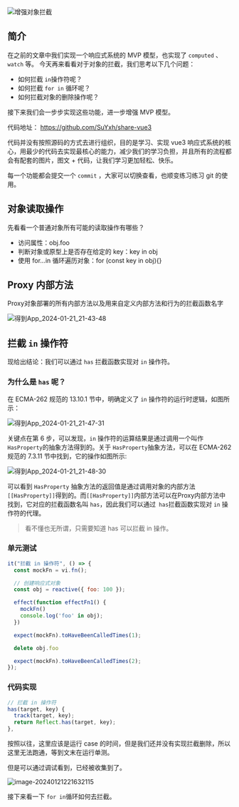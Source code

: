 ![增强对象拦截](https://qn.huat.xyz/mac/202401212034998.png)

## 简介

在之前的文章中我们实现一个响应式系统的 MVP 模型，也实现了 `computed` 、`watch` 等。 今天再来看看对于对象的拦截，我们思考以下几个问题：

- 如何拦截 `in`操作符呢？
- 如何拦截 `for in` 循环呢？
- 如何拦截对象的删除操作呢？

接下来我们会一步步实现这些功能，进一步增强 MVP 模型。



代码地址： https://github.com/SuYxh/share-vue3 

代码并没有按照源码的方式去进行组织，目的是学习、实现 vue3 响应式系统的核心，用最少的代码去实现最核心的能力，减少我们的学习负担，并且所有的流程都会有配套的图片，图文 + 代码，让我们学习更加轻松、快乐。

每一个功能都会提交一个 `commit` ，大家可以切换查看，也顺变练习练习 git 的使用。



## 对象读取操作

先看看一个普通对象所有可能的读取操作有哪些？

- 访问属性：obj.foo
- 判断对象或原型上是否存在给定的 key：key in obj
- 使用 for...in  循环遍历对象：for (const key in obj){} 



## Proxy 内部方法

 Proxy对象部署的所有内部方法以及用来自定义内部方法和行为的拦截函数名字

![得到App_2024-01-21_21-43-48](https://qn.huat.xyz/mac/202401212144713.png)



## 拦截 `in` 操作符

现给出结论：我们可以通过 `has` 拦截函数实现对 `in` 操作符。

### 为什么是 `has` 呢？

在 ECMA-262 规范的 13.10.1 节中，明确定义了 `in` 操作符的运行时逻辑，如图所示：

![得到App_2024-01-21_21-47-31](https://qn.huat.xyz/mac/202401212207545.png)

关键点在第 6 步，可以发现，`in` 操作符的运算结果是通过调用一个叫作 `HasProperty`的抽象方法得到的。关于 `HasProperty`抽象方法，可以在 ECMA-262 规范的 7.3.11 节中找到，它的操作如图所示:

![得到App_2024-01-21_21-48-30](https://qn.huat.xyz/mac/202401212207574.png)

可以看到 `HasProperty` 抽象方法的返回值是通过调用对象的内部方法` [[HasProperty]]`得到的。而`[[HasProperty]]`内部方法可以在Proxy内部方法中找到，它对应的拦截函数名叫 `has`，因此我们可以通过` has`拦截函数实现对 `in` 操作符的代理。

> 看不懂也无所谓，只需要知道 has 可以拦截 in 操作。

### 单元测试

```js
it("拦截 in 操作符", () => {
  const mockFn = vi.fn();

  // 创建响应式对象
  const obj = reactive({ foo: 100 });

  effect(function effectFn1() {
    mockFn()
    console.log('foo' in obj);
  })

  expect(mockFn).toHaveBeenCalledTimes(1);

  delete obj.foo

  expect(mockFn).toHaveBeenCalledTimes(2);
});
```



### 代码实现

```js
// 拦截 in 操作符
has(target, key) {
  track(target, key);
  return Reflect.has(target, key);
},
```

按照以往，这里应该是运行 case 的时间，但是我们还并没有实现拦截删除，所以这里无法跑通，等到文末在运行单测。

但是可以通过调试看到，已经被收集到了。

![image-20240121221632115](https://qn.huat.xyz/mac/202401212216153.png)

接下来看一下 `for in`循环如何去拦截。











